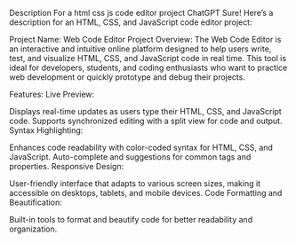 
Description For a html css js code editor project
ChatGPT
Sure! Here’s a description for an HTML, CSS, and JavaScript code editor project:

Project Name: Web Code Editor
Project Overview:
The Web Code Editor is an interactive and intuitive online platform designed to help users write, test, and visualize HTML, CSS, and JavaScript code in real time. This tool is ideal for developers, students, and coding enthusiasts who want to practice web development or quickly prototype and debug their projects.

Features:
Live Preview:

Displays real-time updates as users type their HTML, CSS, and JavaScript code.
Supports synchronized editing with a split view for code and output.
Syntax Highlighting:

Enhances code readability with color-coded syntax for HTML, CSS, and JavaScript.
Auto-complete and suggestions for common tags and properties.
Responsive Design:

User-friendly interface that adapts to various screen sizes, making it accessible on desktops, tablets, and mobile devices.
Code Formatting and Beautification:

Built-in tools to format and beautify code for better readability and organization.
